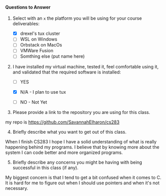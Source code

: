 #### Questions to Answer

1. Select with an `x` the platform you will be using for your course deliverables:

    - [x] drexel's tux cluster
    - [ ] WSL on Windows
    - [ ] Orbstack on MacOs
    - [ ] VMWare Fusion
    - [ ] Somthing else (put name here)

2. I have installed my virtual machine, tested it, feel comfortable using it, and validated that the required software is installed:

    - [ ] YES
    - [x] N/A - I plan to use tux
    - [ ] NO - Not Yet


3. Please provide a link to the repository you are using for this class.

my repo is https://github.com/SavannahElharon/cs283

4. Briefly describe what you want to get out of this class.

When I finish CS283 I hope I have a solid understanding of what is really happening behind my programs. I believe that by knowing more about the system I can code better and more organized programs.

5. Briefly describe any concerns you might be having with being successful in this class (if any).

My biggest concern is that I tend to get a bit confused when it comes to C. It is hard for me to figure out when I should use pointers and when it's not necessary. 
